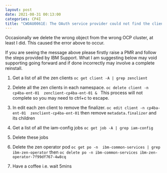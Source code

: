 ```yaml
---
layout: post
date: 2021-08-31 00:13:00
categories: CP4I
title: "CWOAU0061E: The OAuth service provider could not find the client because the client name is not valid. Contact your system administrator to resolve the problem."
---
```


Occasionally we delete the wrong object from the wrong OCP cluster, at least I did. This caused the error above to occur.

<!--more-->

If you are seeing the message above please firstly raise a PMR and follow the steps provided by IBM Support. What I am suggesting below may void supporting going forward and if done incorrectly may involve a complete reinstall.

1. Get a list of all the zen clients
`oc get client -A | grep zenclient`

2. Delete all the zen clients in each namespace.
`oc delete client -n cp4ba-ent-01  zenclient-cp4ba-ent-01 & `
This process will not complete so you may need to ctrl+c to escape.

3. In edit each zen client to remove the finalizer.
`oc edit client -n cp4ba-ent-01  zenclient-cp4ba-ent-01` then remove `metadata.finalizer` and its children

4. Get a list of all the iam-config jobs
`oc get job -A | grep iam-config`

5. Delete these jobs

6. Delete the zen operator pod
`oc get po -n  ibm-common-services | grep ibm-zen-operator`
then
`oc delete po -n ibm-common-services ibm-zen-operator-7f99df767-4w8cq`

7. Have a coffee i.e. wait 5mins
